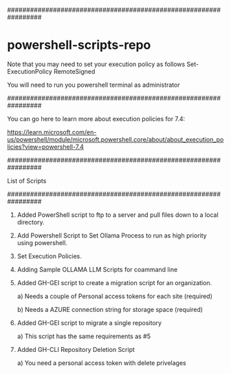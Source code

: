 #################################################################
# powershell-scripts-repo

 Note that you may need to set your execution policy as follows 
 Set-ExecutionPolicy RemoteSigned
 
 You will need to run you powershell terminal as administrator

#################################################################

You can go here to learn more about execution policies for 7.4:

https://learn.microsoft.com/en-us/powershell/module/microsoft.powershell.core/about/about_execution_policies?view=powershell-7.4

#################################################################

List of Scripts

#################################################################

1) Added PowerShell script to ftp to a server
   and pull files down to a local directory.
2) Add Powershell Script to Set Ollama Process
   to run as high priority using powershell.
3) Set Execution Policies.
4) Adding Sample OLLAMA LLM Scripts for coammand line
5) Added GH-GEI script to create a migration script for an organization.
   
   a) Needs a couple of Personal access tokens for each site (required)
   
   b) Needs a AZURE connection string for storage space (required)
   
7) Added GH-GEI script to migrate a single repository
   
   a) This script has the same requirements as #5

8) Added GH-CLI Repository Deletion Script

   a) You need a personal access token with delete privelages

   
   
